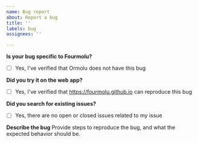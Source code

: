 ```yaml
---
name: Bug report
about: Report a bug
title: ''
labels: bug
assignees: ''

---
```


**Is your bug specific to Fourmolu?**
- [ ] Yes, I've verified that Ormolu does not have this bug

**Did you try it on the web app?**
- [ ] Yes, I've verified that https://fourmolu.github.io can reproduce this bug

**Did you search for existing issues?**
- [ ] Yes, there are no open or closed issues related to my issue

**Describe the bug**
Provide steps to reproduce the bug, and what the expected behavior should be.
